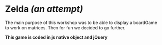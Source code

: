 # Zelda *(an attempt)*

The main purpose of this workshop was to be able to display a boardGame to work on matrices.
Then for fun we decided to go further.

**This game is coded in js native object and jQuery**